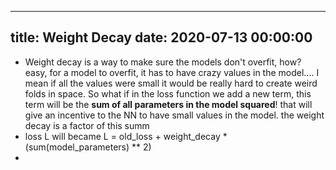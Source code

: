 
---
title: Weight Decay
date: 2020-07-13 00:00:00
---
- Weight decay is a way to make sure the models don't overfit, how? easy, for a model to overfit, it has to have crazy values in the model.... I mean if all the values were small it would be really hard to create weird folds in space. So what if in the loss function we add a new term, this term will be the **sum of all parameters in the model squared**! that will give an incentive to the NN to have small values in the model. the weight decay is a factor of this summ
- loss L will became     L = old_loss +  weight_decay * (sum(model_parameters) ** 2)
- 
